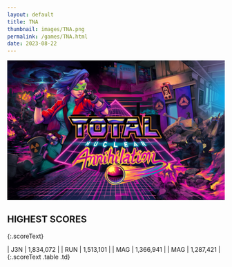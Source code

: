 ```yaml
---
layout: default
title: TNA
thumbnail: images/TNA.png
permalink: /games/TNA.html
date: 2023-08-22
---
```


<img src="../images/TNA.png" class="gameThumbnail img-fluid mx-auto align-middle"></a>
## HIGHEST SCORES
{:.scoreText}

| J3N | 1,834,072 | 
| RUN | 1,513,101 | 
| MAG | 1,366,941 | 
| MAG | 1,287,421 | 
{:.scoreText .table .td}
